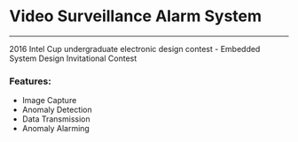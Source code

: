 # Video Surveillance Alarm System
------------------------------------------------
2016 Intel Cup undergraduate electronic design contest - Embedded System Design Invitational Contest


### Features:
- Image Capture
- Anomaly Detection
- Data Transmission
- Anomaly Alarming
